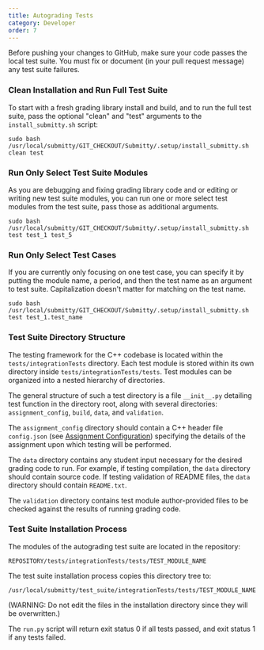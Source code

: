 ```yaml
---
title: Autograding Tests
category: Developer
order: 7
---
```


Before pushing your changes to GitHub, make sure your code passes the
local test suite.  You must fix or document (in your pull request
message) any test suite failures.


### Clean Installation and Run Full Test Suite

To start with a fresh grading library install and build, and to run
the full test suite, pass the optional "clean" and "test" arguments to
the `install_submitty.sh` script:

```
sudo bash /usr/local/submitty/GIT_CHECKOUT/Submitty/.setup/install_submitty.sh clean test
```


### Run Only Select Test Suite Modules

As you are debugging and fixing grading library code and or editing or
writing new test suite modules, you can run one or more select test
modules from the test suite, pass those as additional arguments.

```
sudo bash /usr/local/submitty/GIT_CHECKOUT/Submitty/.setup/install_submitty.sh test test_1 test_5
```

### Run Only Select Test Cases

If you are currently only focusing on one test case, you can specify it by
putting the module name, a period, and then the test name as an argument
to test suite. Capitalization doesn't matter for matching on the test name.

```
sudo bash /usr/local/submitty/GIT_CHECKOUT/Submitty/.setup/install_submitty.sh test test_1.test_name
```


### Test Suite Directory Structure


The testing framework for the C++ codebase is located within the
`tests/integrationTests` directory.  Each test module is stored within
its own directory inside `tests/integrationTests/tests`.  Test modules
can be organized into a nested hierarchy of directories.

The general structure of such a test directory is a file `__init__.py`
detailing test function in the directory root, along with several
directories: `assignment_config`, `build`, `data`, and `validation`.

The `assignment_config` directory should contain a C++ header file
`config.json` (see [Assignment
Configuration](../instructor/assignment_configuration))
specifying the details of the assignment upon which testing will be
performed.

The `data` directory contains any student input necessary for the
desired grading code to run. For example, if testing compilation, the
`data` directory should contain source code. If testing validation of
README files, the `data` directory should contain `README.txt`.

The `validation` directory contains test module author-provided files
to be checked against the results of running grading code.



### Test Suite Installation Process


The modules of the autograding test suite are located in the repository:

```
REPOSITORY/tests/integrationTests/tests/TEST_MODULE_NAME
```


The test suite installation process copies this directory tree to:

```
/usr/local/submitty/test_suite/integrationTests/tests/TEST_MODULE_NAME
```

(WARNING: Do not edit the files in the installation directory since
they will be overwritten.)


The `run.py` script will return exit status 0 if all tests passed, and
exit status 1 if any tests failed.
